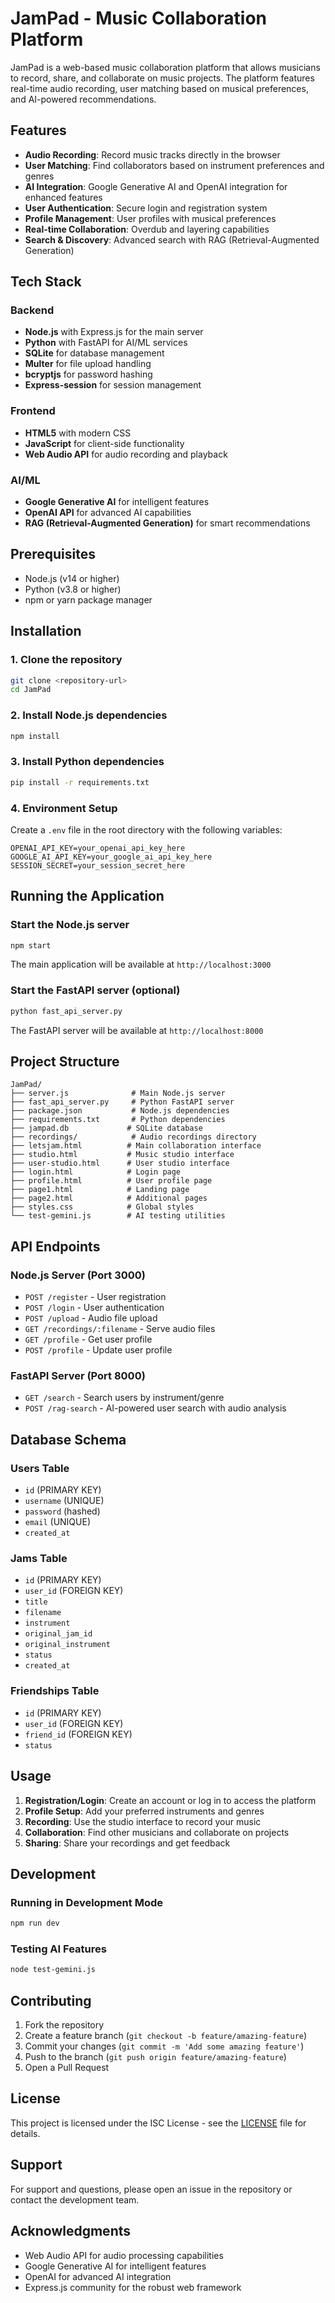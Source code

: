 # JamPad - Music Collaboration Platform

JamPad is a web-based music collaboration platform that allows musicians to record, share, and collaborate on music projects. The platform features real-time audio recording, user matching based on musical preferences, and AI-powered recommendations.

## Features

- **Audio Recording**: Record music tracks directly in the browser
- **User Matching**: Find collaborators based on instrument preferences and genres
- **AI Integration**: Google Generative AI and OpenAI integration for enhanced features
- **User Authentication**: Secure login and registration system
- **Profile Management**: User profiles with musical preferences
- **Real-time Collaboration**: Overdub and layering capabilities
- **Search & Discovery**: Advanced search with RAG (Retrieval-Augmented Generation)

## Tech Stack

### Backend
- **Node.js** with Express.js for the main server
- **Python** with FastAPI for AI/ML services
- **SQLite** for database management
- **Multer** for file upload handling
- **bcryptjs** for password hashing
- **Express-session** for session management

### Frontend
- **HTML5** with modern CSS
- **JavaScript** for client-side functionality
- **Web Audio API** for audio recording and playback

### AI/ML
- **Google Generative AI** for intelligent features
- **OpenAI API** for advanced AI capabilities
- **RAG (Retrieval-Augmented Generation)** for smart recommendations

## Prerequisites

- Node.js (v14 or higher)
- Python (v3.8 or higher)
- npm or yarn package manager

## Installation

### 1. Clone the repository
```bash
git clone <repository-url>
cd JamPad
```

### 2. Install Node.js dependencies
```bash
npm install
```

### 3. Install Python dependencies
```bash
pip install -r requirements.txt
```

### 4. Environment Setup
Create a `.env` file in the root directory with the following variables:
```env
OPENAI_API_KEY=your_openai_api_key_here
GOOGLE_AI_API_KEY=your_google_ai_api_key_here
SESSION_SECRET=your_session_secret_here
```

## Running the Application

### Start the Node.js server
```bash
npm start
```
The main application will be available at `http://localhost:3000`

### Start the FastAPI server (optional)
```bash
python fast_api_server.py
```
The FastAPI server will be available at `http://localhost:8000`

## Project Structure

```
JamPad/
├── server.js              # Main Node.js server
├── fast_api_server.py     # Python FastAPI server
├── package.json           # Node.js dependencies
├── requirements.txt       # Python dependencies
├── jampad.db             # SQLite database
├── recordings/            # Audio recordings directory
├── letsjam.html          # Main collaboration interface
├── studio.html           # Music studio interface
├── user-studio.html      # User studio interface
├── login.html            # Login page
├── profile.html          # User profile page
├── page1.html            # Landing page
├── page2.html            # Additional pages
├── styles.css            # Global styles
└── test-gemini.js        # AI testing utilities
```

## API Endpoints

### Node.js Server (Port 3000)
- `POST /register` - User registration
- `POST /login` - User authentication
- `POST /upload` - Audio file upload
- `GET /recordings/:filename` - Serve audio files
- `GET /profile` - Get user profile
- `POST /profile` - Update user profile

### FastAPI Server (Port 8000)
- `GET /search` - Search users by instrument/genre
- `POST /rag-search` - AI-powered user search with audio analysis

## Database Schema

### Users Table
- `id` (PRIMARY KEY)
- `username` (UNIQUE)
- `password` (hashed)
- `email` (UNIQUE)
- `created_at`

### Jams Table
- `id` (PRIMARY KEY)
- `user_id` (FOREIGN KEY)
- `title`
- `filename`
- `instrument`
- `original_jam_id`
- `original_instrument`
- `status`
- `created_at`

### Friendships Table
- `id` (PRIMARY KEY)
- `user_id` (FOREIGN KEY)
- `friend_id` (FOREIGN KEY)
- `status`

## Usage

1. **Registration/Login**: Create an account or log in to access the platform
2. **Profile Setup**: Add your preferred instruments and genres
3. **Recording**: Use the studio interface to record your music
4. **Collaboration**: Find other musicians and collaborate on projects
5. **Sharing**: Share your recordings and get feedback

## Development

### Running in Development Mode
```bash
npm run dev
```

### Testing AI Features
```bash
node test-gemini.js
```

## Contributing

1. Fork the repository
2. Create a feature branch (`git checkout -b feature/amazing-feature`)
3. Commit your changes (`git commit -m 'Add some amazing feature'`)
4. Push to the branch (`git push origin feature/amazing-feature`)
5. Open a Pull Request

## License

This project is licensed under the ISC License - see the [LICENSE](LICENSE) file for details.

## Support

For support and questions, please open an issue in the repository or contact the development team.

## Acknowledgments

- Web Audio API for audio processing capabilities
- Google Generative AI for intelligent features
- OpenAI for advanced AI integration
- Express.js community for the robust web framework


